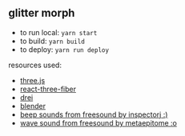 ## glitter morph

- to run local: `yarn start`
- to build: `yarn build`
- to deploy: `yarn run deploy`

resources used:

- [three.js](https://threejs.org/)
- [react-three-fiber](https://github.com/pmndrs/react-three-fiber)
- [drei](https://github.com/pmndrs/drei)
- [blender](https://www.blender.org/)
- [beep sounds from freesound by inspectorj :)](https://freesound.org/people/InspectorJ/)
- [wave sound from freesound by metaepitome :o](https://freesound.org/people/metaepitome/sounds/164911/)
